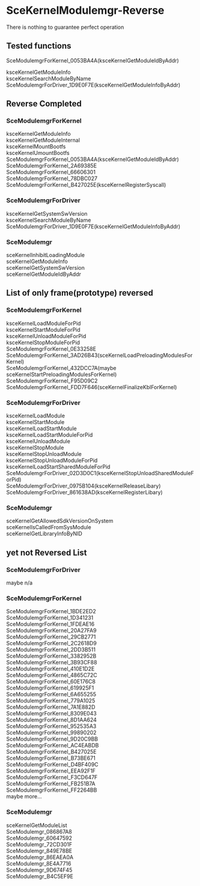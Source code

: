 # SceKernelModulemgr-Reverse
There is nothing to guarantee perfect operation<br>

## Tested functions
SceModulemgrForKernel_0053BA4A(ksceKernelGetModuleIdByAddr)<br>

ksceKernelGetModuleInfo<br>
ksceKernelSearchModuleByName<br>
SceModulemgrForDriver_1D9E0F7E(ksceKernelGetModuleInfoByAddr)<br>

## Reverse Completed
### SceModulemgrForKernel
ksceKernelGetModuleInfo<br>
ksceKernelGetModuleInternal<br>
ksceKernelMountBootfs<br>
ksceKernelUmountBootfs<br>
SceModulemgrForKernel_0053BA4A(ksceKernelGetModuleIdByAddr)<br>
SceModulemgrForKernel_2A69385E<br>
SceModulemgrForKernel_66606301<br>
SceModulemgrForKernel_78DBC027<br>
SceModulemgrForKernel_B427025E(ksceKernelRegisterSyscall)<br>

### SceModulemgrForDriver
ksceKernelGetSystemSwVersion<br>
ksceKernelSearchModuleByName<br>
SceModulemgrForDriver_1D9E0F7E(ksceKernelGetModuleInfoByAddr)<br>

### SceModulemgr
sceKernelInhibitLoadingModule<br>
sceKernelGetModuleInfo<br>
sceKernelGetSystemSwVersion<br>
sceKernelGetModuleIdByAddr<br>

## List of only frame(prototype) reversed
### SceModulemgrForKernel
ksceKernelLoadModuleForPid<br>
ksceKernelStartModuleForPid<br>
ksceKernelUnloadModuleForPid<br>
ksceKernelStopModuleForPid<br>
SceModulemgrForKernel_0E33258E<br>
SceModulemgrForKernel_3AD26B43(sceKernelLoadPreloadingModulesForKernel)<br>
SceModulemgrForKernel_432DCC7A(maybe sceKernelStartPreloadingModulesForKernel)<br>
SceModulemgrForKernel_F95D09C2<br>
SceModulemgrForKernel_FDD7F646(sceKernelFinalizeKblForKernel)<br>

### SceModulemgrForDriver
ksceKernelLoadModule<br>
ksceKernelStartModule<br>
ksceKernelLoadStartModule<br>
ksceKernelLoadStartModuleForPid<br>
ksceKernelUnloadModule<br>
ksceKernelStopModule<br>
ksceKernelStopUnloadModule<br>
ksceKernelStopUnloadModuleForPid<br>
ksceKernelLoadStartSharedModuleForPid<br>
SceModulemgrForDriver_02D3D0C1(ksceKernelStopUnloadSharedModuleForPid)<br>
SceModulemgrForDriver_0975B104(ksceKernelReleaseLibary)<br>
SceModulemgrForDriver_861638AD(ksceKernelRegisterLibary)<br>

### SceModulemgr
sceKernelGetAllowedSdkVersionOnSystem<br>
sceKernelIsCalledFromSysModule<br>
sceKernelGetLibraryInfoByNID<br>

## yet not Reversed List

### SceModulemgrForDriver
maybe n/a<br>

### SceModulemgrForKernel
SceModulemgrForKernel_1BDE2ED2<br>
SceModulemgrForKernel_1D341231<br>
SceModulemgrForKernel_1FDEAE16<br>
SceModulemgrForKernel_20A27FA9<br>
SceModulemgrForKernel_29CB2771<br>
SceModulemgrForKernel_2C2618D9<br>
SceModulemgrForKernel_2DD3B511<br>
SceModulemgrForKernel_3382952B<br>
SceModulemgrForKernel_3B93CF88<br>
SceModulemgrForKernel_410E1D2E<br>
SceModulemgrForKernel_4865C72C<br>
SceModulemgrForKernel_60E176C8<br>
SceModulemgrForKernel_619925F1<br>
SceModulemgrForKernel_6A655255<br>
SceModulemgrForKernel_779A1025<br>
SceModulemgrForKernel_7A1E882D<br>
SceModulemgrForKernel_8309E043<br>
SceModulemgrForKernel_8D1AA624<br>
SceModulemgrForKernel_952535A3<br>
SceModulemgrForKernel_99890202<br>
SceModulemgrForKernel_9D20C9BB<br>
SceModulemgrForKernel_AC4EABDB<br>
SceModulemgrForKernel_B427025E<br>
SceModulemgrForKernel_B73BE671<br>
SceModulemgrForKernel_D4BF409C<br>
SceModulemgrForKernel_EEA92F1F<br>
SceModulemgrForKernel_F3CD647F<br>
SceModulemgrForKernel_FB251B7A<br>
SceModulemgrForKernel_FF2264BB<br>
maybe more...<br>

### SceModulemgr
sceKernelGetModuleList<br>
SceModulemgr_086867A8<br>
SceModulemgr_60647592<br>
SceModulemgr_72CD301F<br>
SceModulemgr_849E78BE<br>
SceModulemgr_86EAEA0A<br>
SceModulemgr_8E4A7716<br>
SceModulemgr_9D674F45<br>
SceModulemgr_B4C5EF9E<br>

